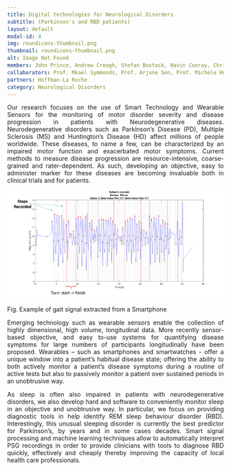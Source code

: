 ```yaml
---
title: Digital technologies for Neurological Disorders
subtitle: (Parkinson's and RBD patients)
layout: default
modal-id: 4
img: roundicons-thumbnail.png
thumbnail: roundicons-thumbnail.png
alt: Image Not Found
members: John Prince, Andrew Creagh, Stefan Bostock, Navin Cooray, Christine Lo
collaborators: Prof. Mkael Symmonds, Prof. Arjune Sen, Prof. Michele Hu, Prof. Chrystallina Antoniades, Prof. James Fitzgerald (Nuffield Department of Clinical Neurosciences, University of Oxford, UK), Dr Tom Barber (University of Warwick, UK), Dr Thanasis Tsanas (University of Edinburgh, UK)
partners: Hoffman-La Roche
category: Neurological Disorders
---
```


<p align="justify">Our research focuses on the use of Smart Technology and Wearable Sensors for the monitoring of motor disorder severity and disease progression in patients with Neurodegenerative diseases. Neurodegenerative disorders such as Parkinson’s Disease (PD), Multiple Sclerosis (MS) and Huntington’s Disease (HD) affect millions of people worldwide. These diseases, to name a few, can be characterized by an impaired motor function and exacerbated motor symptoms. Current methods to measure disease progression are resource-intensive, coarse-grained and rater-dependent. As such, developing an objective, easy to administer marker for these diseases are becoming invaluable both in clinical trials and for patients.</p>


![Image Not Found](img/portfolio/Gait_example.png "Example of gait signal extracted from a Smartphone")

Fig. Example of gait signal extracted from a Smartphone

<p align="justify">Emerging technology such as wearable sensors enable the collection of highly dimensional, high volume, longitudinal data. More recently sensor-based objective, and easy to-use systems for quantifying disease symptoms for large numbers of participants longitudinally have been proposed. Wearables – such as smartphones and smartwatches - offer a unique window into a patient’s habitual disease state; offering the ability to both actively monitor a patient’s disease symptoms during a routine of active tests but also to passively monitor a patient over sustained periods in an unobtrusive way. </p>

<p align="justify">As sleep is often also impaired in patients with neurodegenerative disorders, we also develop hard and software to conveniently monitor sleep in an objective and unobtrusive way. In particular, we focus on providing diagnostic tools in help identify REM sleep behaviour disorder (RBD). Interestingly, this unusual sleeping disorder is currently the best predictor for Parkinson’s, by years and in some cases decades. Smart signal processing and machine learning techniques allow to automatically interpret PSG recordings in order to provide clinicians with tools to diagnose RBD quickly, effectively and cheaply thereby improving the capacity of local health care professionals. </p>



